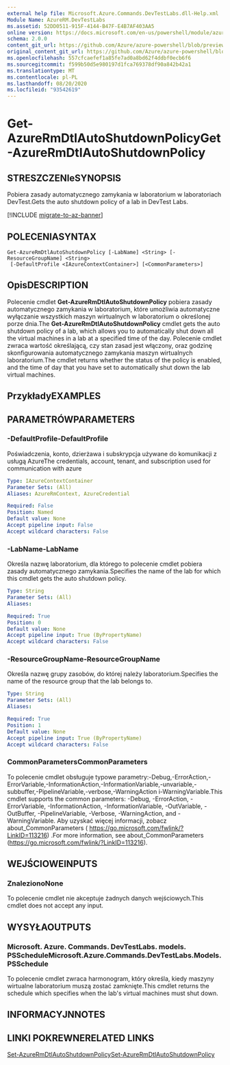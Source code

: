 ```yaml
---
external help file: Microsoft.Azure.Commands.DevTestLabs.dll-Help.xml
Module Name: AzureRM.DevTestLabs
ms.assetid: 52DD0511-915F-4144-B47F-E4B7AF403AA5
online version: https://docs.microsoft.com/en-us/powershell/module/azurerm.devtestlabs/get-azurermdtlautoshutdownpolicy
schema: 2.0.0
content_git_url: https://github.com/Azure/azure-powershell/blob/preview/src/ResourceManager/DevTestLabs/Commands.DevTestLabs/help/Get-AzureRmDtlAutoShutdownPolicy.md
original_content_git_url: https://github.com/Azure/azure-powershell/blob/preview/src/ResourceManager/DevTestLabs/Commands.DevTestLabs/help/Get-AzureRmDtlAutoShutdownPolicy.md
ms.openlocfilehash: 557cfcaefef1a85fe7ad0a8bd62f4ddbf0ecb6f6
ms.sourcegitcommit: f599b50d5e980197d1fca769378df90a842b42a1
ms.translationtype: MT
ms.contentlocale: pl-PL
ms.lasthandoff: 08/20/2020
ms.locfileid: "93542619"
---
```

# <span data-ttu-id="5b38c-101">Get-AzureRmDtlAutoShutdownPolicy</span><span class="sxs-lookup"><span data-stu-id="5b38c-101">Get-AzureRmDtlAutoShutdownPolicy</span></span>

## <span data-ttu-id="5b38c-102">STRESZCZENIe</span><span class="sxs-lookup"><span data-stu-id="5b38c-102">SYNOPSIS</span></span>
<span data-ttu-id="5b38c-103">Pobiera zasady automatycznego zamykania w laboratorium w laboratoriach DevTest.</span><span class="sxs-lookup"><span data-stu-id="5b38c-103">Gets the auto shutdown policy of a lab in DevTest Labs.</span></span>

[!INCLUDE [migrate-to-az-banner](../../includes/migrate-to-az-banner.md)]

## <span data-ttu-id="5b38c-104">POLECENIA</span><span class="sxs-lookup"><span data-stu-id="5b38c-104">SYNTAX</span></span>

```
Get-AzureRmDtlAutoShutdownPolicy [-LabName] <String> [-ResourceGroupName] <String>
 [-DefaultProfile <IAzureContextContainer>] [<CommonParameters>]
```

## <span data-ttu-id="5b38c-105">Opis</span><span class="sxs-lookup"><span data-stu-id="5b38c-105">DESCRIPTION</span></span>
<span data-ttu-id="5b38c-106">Polecenie cmdlet **Get-AzureRmDtlAutoShutdownPolicy** pobiera zasady automatycznego zamykania w laboratorium, które umożliwia automatyczne wyłączanie wszystkich maszyn wirtualnych w laboratorium o określonej porze dnia.</span><span class="sxs-lookup"><span data-stu-id="5b38c-106">The **Get-AzureRmDtlAutoShutdownPolicy** cmdlet gets the auto shutdown policy of a lab, which allows you to automatically shut down all the virtual machines in a lab at a specified time of the day.</span></span>
<span data-ttu-id="5b38c-107">Polecenie cmdlet zwraca wartość określającą, czy stan zasad jest włączony, oraz godzinę skonfigurowania automatycznego zamykania maszyn wirtualnych laboratorium.</span><span class="sxs-lookup"><span data-stu-id="5b38c-107">The cmdlet returns whether the status of the policy is enabled, and the time of day that you have set to automatically shut down the lab virtual machines.</span></span>

## <span data-ttu-id="5b38c-108">Przykłady</span><span class="sxs-lookup"><span data-stu-id="5b38c-108">EXAMPLES</span></span>

## <span data-ttu-id="5b38c-109">PARAMETRÓW</span><span class="sxs-lookup"><span data-stu-id="5b38c-109">PARAMETERS</span></span>

### <span data-ttu-id="5b38c-110">-DefaultProfile</span><span class="sxs-lookup"><span data-stu-id="5b38c-110">-DefaultProfile</span></span>
<span data-ttu-id="5b38c-111">Poświadczenia, konto, dzierżawa i subskrypcja używane do komunikacji z usługą Azure</span><span class="sxs-lookup"><span data-stu-id="5b38c-111">The credentials, account, tenant, and subscription used for communication with azure</span></span>

```yaml
Type: IAzureContextContainer
Parameter Sets: (All)
Aliases: AzureRmContext, AzureCredential

Required: False
Position: Named
Default value: None
Accept pipeline input: False
Accept wildcard characters: False
```

### <span data-ttu-id="5b38c-112">-LabName</span><span class="sxs-lookup"><span data-stu-id="5b38c-112">-LabName</span></span>
<span data-ttu-id="5b38c-113">Określa nazwę laboratorium, dla którego to polecenie cmdlet pobiera zasady automatycznego zamykania.</span><span class="sxs-lookup"><span data-stu-id="5b38c-113">Specifies the name of the lab for which this cmdlet gets the auto shutdown policy.</span></span>

```yaml
Type: String
Parameter Sets: (All)
Aliases: 

Required: True
Position: 0
Default value: None
Accept pipeline input: True (ByPropertyName)
Accept wildcard characters: False
```

### <span data-ttu-id="5b38c-114">-ResourceGroupName</span><span class="sxs-lookup"><span data-stu-id="5b38c-114">-ResourceGroupName</span></span>
<span data-ttu-id="5b38c-115">Określa nazwę grupy zasobów, do której należy laboratorium.</span><span class="sxs-lookup"><span data-stu-id="5b38c-115">Specifies the name of the resource group that the lab belongs to.</span></span>

```yaml
Type: String
Parameter Sets: (All)
Aliases: 

Required: True
Position: 1
Default value: None
Accept pipeline input: True (ByPropertyName)
Accept wildcard characters: False
```

### <span data-ttu-id="5b38c-116">CommonParameters</span><span class="sxs-lookup"><span data-stu-id="5b38c-116">CommonParameters</span></span>
<span data-ttu-id="5b38c-117">To polecenie cmdlet obsługuje typowe parametry:-Debug,-ErrorAction,-ErrorVariable,-InformationAction,-InformationVariable,-unvariable,-subbuffer,-PipelineVariable,-verbose,-WarningAction i-WarningVariable.</span><span class="sxs-lookup"><span data-stu-id="5b38c-117">This cmdlet supports the common parameters: -Debug, -ErrorAction, -ErrorVariable, -InformationAction, -InformationVariable, -OutVariable, -OutBuffer, -PipelineVariable, -Verbose, -WarningAction, and -WarningVariable.</span></span> <span data-ttu-id="5b38c-118">Aby uzyskać więcej informacji, zobacz about_CommonParameters ( https://go.microsoft.com/fwlink/?LinkID=113216) .</span><span class="sxs-lookup"><span data-stu-id="5b38c-118">For more information, see about_CommonParameters (https://go.microsoft.com/fwlink/?LinkID=113216).</span></span>

## <span data-ttu-id="5b38c-119">WEJŚCIOWE</span><span class="sxs-lookup"><span data-stu-id="5b38c-119">INPUTS</span></span>

### <span data-ttu-id="5b38c-120">Znaleziono</span><span class="sxs-lookup"><span data-stu-id="5b38c-120">None</span></span>
<span data-ttu-id="5b38c-121">To polecenie cmdlet nie akceptuje żadnych danych wejściowych.</span><span class="sxs-lookup"><span data-stu-id="5b38c-121">This cmdlet does not accept any input.</span></span>

## <span data-ttu-id="5b38c-122">WYSYŁA</span><span class="sxs-lookup"><span data-stu-id="5b38c-122">OUTPUTS</span></span>

### <span data-ttu-id="5b38c-123">Microsoft. Azure. Commands. DevTestLabs. models. PSSchedule</span><span class="sxs-lookup"><span data-stu-id="5b38c-123">Microsoft.Azure.Commands.DevTestLabs.Models.PSSchedule</span></span>
<span data-ttu-id="5b38c-124">To polecenie cmdlet zwraca harmonogram, który określa, kiedy maszyny wirtualne laboratorium muszą zostać zamknięte.</span><span class="sxs-lookup"><span data-stu-id="5b38c-124">This cmdlet returns the schedule which specifies when the lab's virtual machines must shut down.</span></span>

## <span data-ttu-id="5b38c-125">INFORMACYJN</span><span class="sxs-lookup"><span data-stu-id="5b38c-125">NOTES</span></span>

## <span data-ttu-id="5b38c-126">LINKI POKREWNE</span><span class="sxs-lookup"><span data-stu-id="5b38c-126">RELATED LINKS</span></span>

[<span data-ttu-id="5b38c-127">Set-AzureRmDtlAutoShutdownPolicy</span><span class="sxs-lookup"><span data-stu-id="5b38c-127">Set-AzureRmDtlAutoShutdownPolicy</span></span>](./Set-AzureRmDtlAutoShutdownPolicy.md)



